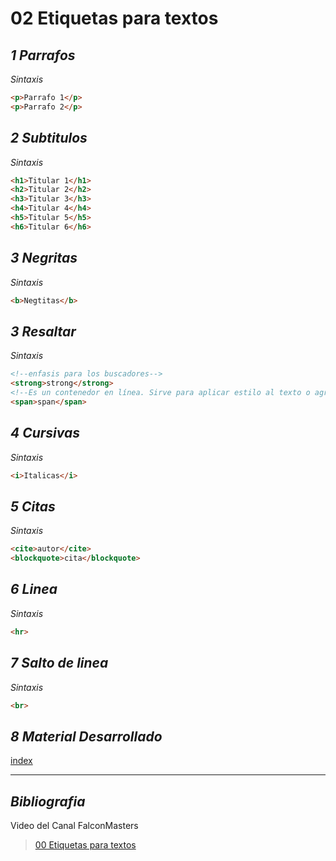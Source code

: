# 02 Etiquetas para textos

## ***1 Parrafos***
*Sintaxis*

```html
<p>Parrafo 1</p>
<p>Parrafo 2</p>

```
## ***2 Subtitulos***
*Sintaxis*

```html
<h1>Titular 1</h1>
<h2>Titular 2</h2>
<h3>Titular 3</h3>
<h4>Titular 4</h4>
<h5>Titular 5</h5>
<h6>Titular 6</h6>
```


## ***3 Negritas***
*Sintaxis*

```html
<b>Negtitas</b>
```
## ***3 Resaltar***
*Sintaxis*

```html
<!--enfasis para los buscadores-->
<strong>strong</strong>
<!--Es un contenedor en línea. Sirve para aplicar estilo al texto o agrupar elementos en línea.-->
<span>span</span>
```
## ***4 Cursivas***
*Sintaxis*

```html
<i>Italicas</i>
```
## ***5 Citas***
*Sintaxis*

```html
<cite>autor</cite>
<blockquote>cita</blockquote>
```
## ***6 Linea***
*Sintaxis*

```html
<hr>
```
## ***7 Salto de linea***
*Sintaxis*
```html
<br>
```
## ***8 Material Desarrollado***

[index](index.html)
___
## ***Bibliografia***
Video del Canal FalconMasters
>[00 Etiquetas para textos](https://www.youtube.com/watch?v=TNQleomUw6U "FalconMasters Youtube")